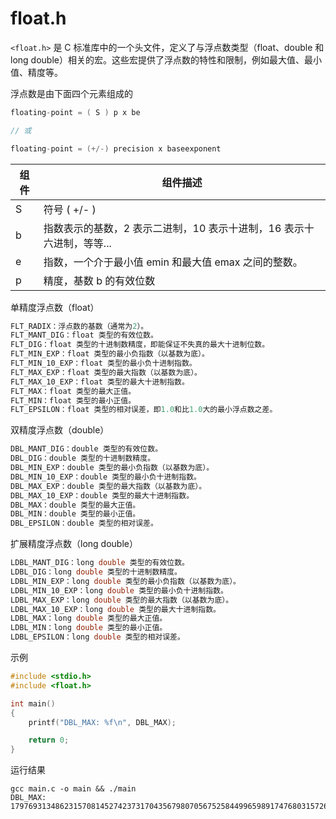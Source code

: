 # float.h

`<float.h>` 是 C 标准库中的一个头文件，定义了与浮点数类型（float、double 和 long double）相关的宏。这些宏提供了浮点数的特性和限制，例如最大值、最小值、精度等。

浮点数是由下面四个元素组成的

```cpp
floating-point = ( S ) p x be

// 或

floating-point = (+/-) precision x baseexponent
```

|组件 | 组件描述
|-|-
S   | 符号 ( +/- )
b   | 指数表示的基数，2 表示二进制，10 表示十进制，16 表示十六进制，等等...
e   | 指数，一个介于最小值 emin 和最大值 emax 之间的整数。
p   | 精度，基数 b 的有效位数

单精度浮点数（float）

```cpp
FLT_RADIX：浮点数的基数（通常为2）。
FLT_MANT_DIG：float 类型的有效位数。
FLT_DIG：float 类型的十进制数精度，即能保证不失真的最大十进制位数。
FLT_MIN_EXP：float 类型的最小负指数（以基数为底）。
FLT_MIN_10_EXP：float 类型的最小负十进制指数。
FLT_MAX_EXP：float 类型的最大指数（以基数为底）。
FLT_MAX_10_EXP：float 类型的最大十进制指数。
FLT_MAX：float 类型的最大正值。
FLT_MIN：float 类型的最小正值。
FLT_EPSILON：float 类型的相对误差，即1.0和比1.0大的最小浮点数之差。
```

双精度浮点数（double）

```cpp
DBL_MANT_DIG：double 类型的有效位数。
DBL_DIG：double 类型的十进制数精度。
DBL_MIN_EXP：double 类型的最小负指数（以基数为底）。
DBL_MIN_10_EXP：double 类型的最小负十进制指数。
DBL_MAX_EXP：double 类型的最大指数（以基数为底）。
DBL_MAX_10_EXP：double 类型的最大十进制指数。
DBL_MAX：double 类型的最大正值。
DBL_MIN：double 类型的最小正值。
DBL_EPSILON：double 类型的相对误差。
```

扩展精度浮点数（long double）

```cpp
LDBL_MANT_DIG：long double 类型的有效位数。
LDBL_DIG：long double 类型的十进制数精度。
LDBL_MIN_EXP：long double 类型的最小负指数（以基数为底）。
LDBL_MIN_10_EXP：long double 类型的最小负十进制指数。
LDBL_MAX_EXP：long double 类型的最大指数（以基数为底）。
LDBL_MAX_10_EXP：long double 类型的最大十进制指数。
LDBL_MAX：long double 类型的最大正值。
LDBL_MIN：long double 类型的最小正值。
LDBL_EPSILON：long double 类型的相对误差。
```

示例

```cpp
#include <stdio.h>
#include <float.h>

int main()
{
    printf("DBL_MAX: %f\n", DBL_MAX);

    return 0;
}
```

运行结果

```shell
gcc main.c -o main && ./main
DBL_MAX: 179769313486231570814527423731704356798070567525844996598917476803157260780028538760589558632766878171540458953514382464234321326889464182768467546703537516986049910576551282076245490090389328944075868508455133942304583236903222948165808559332123348274797826204144723168738177180919299881250404026184124858368.000000
```

